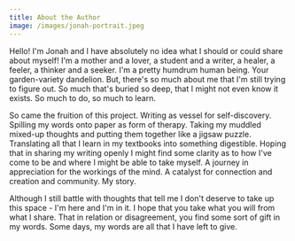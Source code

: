 ```yaml
---
title: About the Author
image: /images/jonah-portrait.jpeg
---
```

Hello! I'm Jonah and I have absolutely no idea what I should or could share about myself! I'm a mother and a lover, a student and a writer, a healer, a feeler, a thinker and a seeker. I'm a pretty humdrum human being. Your garden-variety dandelion. But, there's so much about me that I'm still trying to figure out. So much that's buried so deep, that I might not even know it exists. So much to do, so much to learn. 

So came the fruition of this project. Writing as vessel for self-discovery. Spilling my words onto paper as form of therapy. Taking my muddled mixed-up thoughts and putting them together like a jigsaw puzzle. Translating all that I learn in my textbooks into something digestible. Hoping that in sharing my writing openly I might find some clarity as to how I've come to be and where I might be able to take myself. A journey in appreciation for the workings of the mind. A catalyst for connection and creation and community. My story.

Although I still battle with thoughts that tell me I don't deserve to take up this space - I'm here and I'm in it. I hope that you take what you will from what I share. That in relation or disagreement, you find some sort of gift in my words. Some days, my words are all that I have left to give.